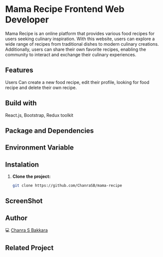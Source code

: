 # Mama Recipe Frontend Web Developer
Mama Recipe is an online platform that provides various food recipes for users seeking culinary inspiration. With this website, users can explore a wide range of recipes from traditional dishes to modern culinary creations. Additionally, users can share their own favorite recipes, enabling the community to interact and exchange their culinary experiences.

## Features
Users Can create a new food recipe, edit their profile, looking for food recipe and delete their own recipe.

## Build with
React.js, Bootstrap, Redux toolkit

## Package and Dependencies

## Environment Variable

## Instalation
1. **Clone the project:**
   ```sh
   git clone https://github.com/ChanraSB/mama-recipe


## ScreenShot

## Author
💻 [Chanra S Bakkara](https://github.com/ChanraSB)

## Related Project



